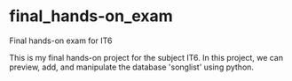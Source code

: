 # final_hands-on_exam
Final hands-on exam for IT6

This is my final hands-on project for the subject IT6.
In this project, we can preview, add, and manipulate the database 'songlist' using python.


